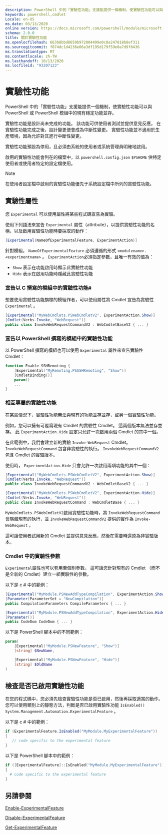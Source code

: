 ```yaml
---
description: PowerShell 中的「實驗性功能」支援能提供一個機制，使實驗性功能可以與 PowerShell 或 PowerShell 模組中的現有穩定功能並存。
keywords: powershell,cmdlet
Locale: en-US
ms.date: 03/13/2020
online version: https://docs.microsoft.com/powershell/module/microsoft.powershell.core/about/about_experimental_features?view=powershell-6&WT.mc_id=ps-gethelp
schema: 2.0.0
title: 關於實驗性功能
ms.openlocfilehash: 663b8bbd8659b972004499e0c8a247818b8ef311
ms.sourcegitcommit: f874dc1d4236e06a3df195d179f59e0a7d9f8436
ms.translationtype: MT
ms.contentlocale: zh-TW
ms.lasthandoff: 10/13/2020
ms.locfileid: "93207123"
---
```

# <a name="experimental-features"></a>實驗性功能

PowerShell 中的「實驗性功能」支援能提供一個機制，使實驗性功能可以與 PowerShell 或 PowerShell 模組中的現有穩定功能並存。

實驗性功能是設計尚未完成的功能。 該功能可供使用者測試並提供意見反應。 在實驗性功能完成之後，設計變更便會成為中斷性變更。 實驗性功能並不適用於生產環境，因為允許對其進行中斷性變更。

實驗性功能預設為停用，且必須由系統的使用者或系統管理員明確地啟用。

啟用的實驗性功能會列在的檔案中，以 `powershell.config.json` `$PSHOME` 供特定使用者或使用者特定的設定檔使用。

> [!NOTE]
> 在使用者設定檔中啟用的實驗性功能優先于系統設定檔中所列的實驗性功能。

## <a name="the-experimental-attribute"></a>實驗性屬性

您 `Experimental` 可以使用屬性將某些程式碼宣告為實驗。

使用下列語法來宣告 `Experimental` 屬性（attribute），以提供實驗性功能的名稱，以及啟用實驗性功能時要採取的動作：

```csharp
[Experimental(NameOfExperimentalFeature, ExperimentAction)]
```

針對模組， `NameOfExperimentalFeature` 必須遵循的形式 `<modulename>.<experimentname>` 。 `ExperimentAction`必須指定參數，且唯一有效的值為：

- `Show` 表示在功能啟用時顯示此實驗性功能
- `Hide` 表示在啟用功能時隱藏此實驗性功能

### <a name="declaring-experimental-features-in-modules-written-in-c"></a>宣告以 C 撰寫的模組中的實驗性功能\#

想要使用實驗性功能旗標的模組作者，可以使用屬性將 Cmdlet 宣告為實驗性 `Experimental` 。

```csharp
[Experimental("MyWebCmdlets.PSWebCmdletV2", ExperimentAction.Show)]
[Cmdlet(Verbs.Invoke, "WebRequest")]
public class InvokeWebRequestCommandV2 : WebCmdletBaseV2 { ... }
```

### <a name="declaring-experimental-features-in-modules-written-in-powershell"></a>宣告以 PowerShell 撰寫的模組中的實驗性功能

以 PowerShell 撰寫的模組也可以使用 `Experimental` 屬性來宣告實驗性 Cmdlet：

```powershell
function Enable-SSHRemoting {
    [Experimental("MyRemoting.PSSSHRemoting", "Show")]
    [CmdletBinding()]
    param()
    ...
}
```

### <a name="mutually-exclusive-experimental-features"></a>相互專屬的實驗性功能

在某些情況下，實驗性功能無法與現有的功能並存並存，或另一個實驗性功能。

例如，您可以擁有可覆寫現有 Cmdlet 的實驗性 Cmdlet。 這兩個版本無法並存並存。 此 `ExperimentAction.Hide` 設定只允許一次啟用兩個 Cmdlet 的其中一個。

在此範例中，我們會建立新的實驗 `Invoke-WebRequest` Cmdlet。
`InvokeWebRequestCommand` 包含非實驗性的執行。
`InvokeWebRequestCommandV2` 包含 Cmdlet 的實驗版本。

使用時， `ExperimentAction.Hide` 只會允許一次啟用兩項功能的其中一個：

```csharp
[Experimental("MyWebCmdlets.PSWebCmdletV2", ExperimentAction.Show)]
[Cmdlet(Verbs.Invoke, "WebRequest")]
public class InvokeWebRequestCommandV2 : WebCmdletBaseV2 { ... }

[Experimental("MyWebCmdlets.PSWebCmdletV2", ExperimentAction.Hide)]
[Cmdlet(Verbs.Invoke, "WebRequest")]
public class InvokeWebRequestCommand : WebCmdletBase { ... }
```

`MyWebCmdlets.PSWebCmdletV2`啟用實驗性功能時，將 `InvokeWebRequestCommand` 會隱藏現有的執行，並 `InvokeWebRequestCommandV2` 提供的實作為 `Invoke-WebRequest` 。

這可讓使用者試用新的 Cmdlet 並提供意見反應，然後在需要時還原為非實驗版本。

### <a name="experimental-parameters-in-cmdlets"></a>Cmdlet 中的實驗性參數

`Experimental`屬性也可以套用至個別參數。 這可讓您針對現有的 Cmdlet （而不是全新的 Cmdlet）建立一組實驗性的參數。

以下是 c # 中的範例：

```csharp
[Experimental("MyModule.PSNewAddTypeCompilation", ExperimentAction.Show)]
[Parameter(ParameterSet = "NewCompilation")]
public CompilationParameters CompileParameters { ... }

[Experimental("MyModule.PSNewAddTypeCompilation", ExperimentAction.Hide)]
[Parameter()]
public CodeDom CodeDom { ... }
```

以下是 PowerShell 腳本中的不同範例：

```powershell
param(
    [Experimental("MyModule.PSNewFeature", "Show")]
    [string] $NewName,

    [Experimental("MyModule.PSNewFeature", "Hide")]
    [string] $OldName
)
```

## <a name="checking-if-an-experimental-feature-is-enabled"></a>檢查是否已啟用實驗性功能

在您的程式碼中，您必須先檢查實驗性功能是否已啟用，然後再採取適當的動作。 您可以使用類別上的靜態方法，判斷是否已啟用實驗性功能 `IsEnabled()` `System.Management.Automation.ExperimentalFeature` 。

以下是 c # 中的範例：

```csharp
if (ExperimentalFeature.IsEnabled("MyModule.MyExperimentalFeature"))
{
   // code specific to the experimental feature
}
```

以下是 PowerShell 腳本中的範例：

```powershell
if ([ExperimentalFeature]::IsEnabled("MyModule.MyExperimentalFeature"))
{
  # code specific to the experimental feature
}
```

## <a name="see-also"></a>另請參閱

[Enable-ExperimentalFeature](xref:Microsoft.PowerShell.Core.Enable-ExperimentalFeature)

[Disable-ExperimentalFeature](xref:Microsoft.PowerShell.Core.Disable-ExperimentalFeature)

[Get-ExperimentalFeature](xref:Microsoft.PowerShell.Core.Get-ExperimentalFeature)
